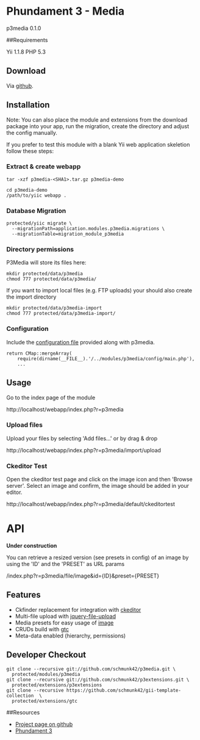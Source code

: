 # Phundament 3 - Media

p3media 0.1.0

##Requirements

Yii 1.1.8
PHP 5.3

## Download

Via [github](https://github.com/schmunk42/p3media/downloads).

## Installation

Note: You can also place the module and extensions from the download package
into your app, run the migration, create the directory and adjust 
the config manually.

If you prefer to test this module with a blank Yii web application skeletion
follow these steps:

### Extract & create webapp
```
tar -xzf p3media-<SHA1>.tar.gz p3media-demo
```

```
cd p3media-demo  
/path/to/yiic webapp .  
```

### Database Migration
```
protected/yiic migrate \  
  --migrationPath=application.modules.p3media.migrations \  
  --migrationTable=migration_module_p3media
```

### Directory permissions

P3Media will store its files here:
```
mkdir protected/data/p3media  
chmod 777 protected/data/p3media/  
```

If you want to import local files (e.g. FTP uploads) your should also create the import directory

```
mkdir protected/data/p3media-import  
chmod 777 protected/data/p3media-import/  
```


### Configuration

Include the [configuration file](https://github.com/schmunk42/p3media/blob/master/config/main.php) provided along with p3media.
```
return CMap::mergeArray(  
    require(dirname(__FILE__).'/../modules/p3media/config/main.php'),  
    ...  
```


## Usage
Go to the index page of the module  

http://localhost/webapp/index.php?r=p3media

### Upload files

Upload your files by selecting 'Add files...' or by drag & drop  

http://localhost/webapp/index.php?r=p3media/import/upload

### Ckeditor Test

Open the ckeditor test page and click on the image icon and then 'Browse server'. Select an image and confirm, the image should be added in your editor.

http://localhost/webapp/index.php?r=p3media/default/ckeditortest


# API
**Under construction**

You can retrieve a resized version (see presets in config) of an image by using the 'ID' and the 'PRESET' as URL params  

/index.php?r=p3media/file/image&id={ID}&preset={PRESET}

## Features

 *  Ckfinder replacement for integration with [ckeditor](http://ckeditor.com/)
 *  Multi-file upload with [jquery-file-upload](https://github.com/blueimp/jQuery-File-Upload)
 *  Media presets for easy usage of [image](http://www.yiiframework.com/extension/image)
 *  CRUDs build with [gtc](http://www.yiiframework.com/extension/gii-template-collection/)
 *  Meta-data enabled (hierarchy, permissions)

## Developer Checkout

```
git clone --recursive git://github.com/schmunk42/p3media.git \  
  protected/modules/p3media  
git clone --recursive git://github.com/schmunk42/p3extensions.git \   
  protected/extensions/p3extensions  
git clone --recursive https://github.com/schmunk42/gii-template-collection  \
  protected/extensions/gtc
```


##Resources

 *  [Project page on github](https://github.com/schmunk42/p3media)
 *  [Phundament 3](http://www.yiiframework.com/extension/phundament)
